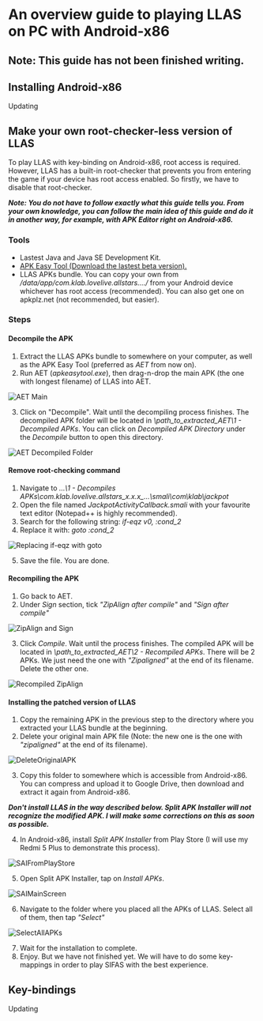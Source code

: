 # An overview guide to playing LLAS on PC with Android-x86

## Note: This guide has not been finished writing.

## Installing Android-x86

Updating

## Make your own root-checker-less version of LLAS

To play LLAS with key-binding on Android-x86, root access is required. However, LLAS has a built-in root-checker that prevents you from entering the game if your device has root access enabled.
So firstly, we have to disable that root-checker.

***Note: You do not have to follow exactly what this guide tells you. From your own knowledge, you can follow the main idea of this guide and do it in another way, for example, with APK Editor right on Android-x86.***

### Tools
* Lastest Java and Java SE Development Kit.
* [APK Easy Tool (Download the lastest beta version).](https://forum.xda-developers.com/android/software-hacking/tool-apk-easy-tool-v1-02-windows-gui-t3333960)
* LLAS APKs bundle. You can copy your own from */data/app/com.klab.lovelive.allstars..../* from your Android device whichever has root access (recommended). You can also get one on apkplz.net (not recommended, but easier).

### Steps
#### Decompile the APK
1. Extract the LLAS APKs bundle to somewhere on your computer, as well as the APK Easy Tool (preferred as *AET* from now on).
2. Run AET (*apkeasytool.exe*), then drag-n-drop the main APK (the one with longest filename) of LLAS into AET.

![AET Main](Images/1-AET-Main-Menu.png)

3. Click on "Decompile". Wait until the decompiling process finishes.
The decompiled APK folder will be located in *\path_to_extracted_AET\1 - Decompiled APKs*.
You can click on *Decompiled APK Directory* under the *Decompile* button to open this directory.

![AET Decompiled Folder](Images/2-Decompiled-Folder.png)

#### Remove root-checking command
1. Navigate to *...\1 - Decompiles APKs\com.klab.lovelive.allstars_x.x.x_...\smali\com\klab\jackpot*
2. Open the file named *JackpotActivityCallback.smali* with your favourite text editor (Notepad++ is highly recommended).
3. Search for the following string: *if-eqz v0, :cond_2*
4. Replace it with: *goto :cond_2*

![Replacing if-eqz with goto](Images/3-ChangeSmaliCommand.png)

5. Save the file. You are done.

#### Recompiling the APK
1. Go back to AET. 
2. Under *Sign* section, tick *"ZipAlign after compile"* and *"Sign after compile"*

![ZipAlign and Sign](Images/4-AET-Select-Sign-Zipalign.png)

3. Click *Compile*. Wait until the process finishes.
The compiled APK will be located in *\path_to_extracted_AET\2 - Recompiled APKs*.
There will be 2 APKs. We just need the one with *"Zipaligned"* at the end of its filename. Delete the other one.

![Recompiled ZipAlign](Images/5-RecompiledFolder.png)

#### Installing the patched version of LLAS
1. Copy the remaining APK in the previous step to the directory where you extracted your LLAS bundle at the beginning.
2. Delete your original main APK file (Note: the new one is the one with *"zipaligned"* at the end of its filename).

![DeleteOriginalAPK](Images/6-DeleteOriginal.png)

3. Copy this folder to somewhere which is accessible from Android-x86. You can compress and upload it to Google Drive, then download and extract it again from Android-x86.

***Don't install LLAS in the way described below. Split APK Installer will not recognize the modified APK. I will make some corrections on this as soon as possible.***

4. In Android-x86, install *Split APK Installer* from Play Store (I will use my Redmi 5 Plus to demonstrate this process).

![SAIFromPlayStore](Images/7-SAIPlayStore.jpg)

5. Open Split APK Installer, tap on *Install APKs*.

![SAIMainScreen](Images/8-SaiMainMenu.jpg)

6. Navigate to the folder where you placed all the APKs of LLAS. Select all of them, then tap *"Select"*

![SelectAllAPKs](Images/9-SelectAllAPKs.jpg)

7. Wait for the installation to complete.
8. Enjoy. But we have not finished yet. We will have to do some key-mappings in order to play SIFAS with the best experience.

## Key-bindings

Updating
